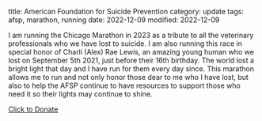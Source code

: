 title: American Foundation for Suicide Prevention
category: update
tags: afsp, marathon, running
date: 2022-12-09
modified: 2022-12-09

I am running the Chicago Marathon in 2023 as a tribute to all the veterinary professionals who we have lost to suicide. I am also running this race in special honor of Charli (Alex) Rae Lewis, an amazing young human who we lost on September 5th 2021, just before their 16th birthday.  The world lost a bright light that day and I have run for them every day since.   This marathon allows me to run and not only honor those dear to me who I have lost, but also to help the AFSP continue to have resources to support those who need it so their lights may continue to shine.

[Click to Donate](https://supporting.afsp.org/participant/Kelly-Cairns)
